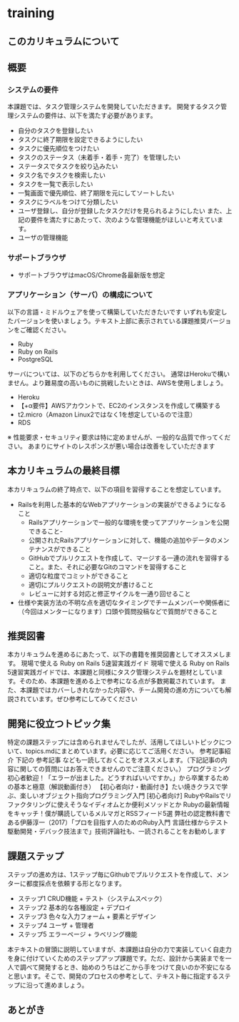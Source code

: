 # training
## このカリキュラムについて
## 概要
### システムの要件
本課題では、タスク管理システムを開発していただきます。
開発するタスク管理システムの要件は、以下を満たす必要があります。

 - 自分のタスクを登録したい
 - タスクに終了期限を設定できるようにしたい
 - タスクに優先順位をつけたい
 - タスクのステータス（未着手・着手・完了）を管理したい
 - ステータスでタスクを絞り込みたい
 - タスク名でタスクを検索したい
 - タスクを一覧で表示したい
 - 一覧画面で優先順位、終了期限を元にしてソートしたい
 - タスクにラベルをつけて分類したい
 - ユーザ登録し、自分が登録したタスクだけを見られるようにしたい
また、上記の要件を満たすにあたって、次のような管理機能がほしいと考えています。
 - ユーザの管理機能

### サポートブラウザ

- サポートブラウザはmacOS/Chrome各最新版を想定

### アプリケーション（サーバ）の構成について
以下の言語・ミドルウェアを使って構築していただきたいです
いずれも安定したバージョンを使いましょう。テキスト上部に表示されている課題推奨バージョンをご確認ください。

- Ruby
- Ruby on Rails
- PostgreSQL

サーバについては、以下のどちらかを利用してください。 通常はHerokuで構いません。より難易度の高いものに挑戦したいときは、AWSを使用しましょう。

- Heroku
 - 【+α要件】AWSアカウントで、EC2のインスタンスを作成して構築する
 - t2.micro（Amazon Linux2ではなく1を想定しているので注意）
 - RDS

※ 性能要求・セキュリティ要求は特に定めませんが、一般的な品質で作ってください。
  あまりにサイトのレスポンスが悪い場合は改善をしていただきます

## 本カリキュラムの最終目標
本カリキュラムの終了時点で、以下の項目を習得することを想定しています。

- Railsを利用した基本的なWebアプリケーションの実装ができるようになること
  - Railsアプリケーションで一般的な環境を使ってアプリケーションを公開できること-
  - 公開されたRailsアプリケーションに対して、機能の追加やデータのメンテナンスができること
  - GitHubでプルリクエストを作成して、マージする一連の流れを習得すること。また、それに必要なGitのコマンドを習得すること
  - 適切な粒度でコミットができること
  - 適切にプルリクエストの説明文が書けること
  - レビューに対する対応と修正サイクルを一通り回せること
- 仕様や実装方法の不明な点を適切なタイミングでチームメンバーや関係者に
（今回はメンターになります）口頭や質問投稿などで質問ができること

## 推奨図書
本カリキュラムを進めるにあたって、以下の書籍を推奨図書としてオススメします。
現場で使える Ruby on Rails 5速習実践ガイド
現場で使える Ruby on Rails 5速習実践ガイドでは、本課題と同様にタスク管理システムを題材としています。そのため、本課題を進める上で参考になる点が多数掲載されています。
また、本課題ではカバーしきれなかった内容や、チーム開発の進め方についても解説されています。ぜひ参考にしてみてください

## 開発に役立つトピック集
特定の課題ステップには含められませんでしたが、活用してほしいトピックについて、topics.mdにまとめています。必要に応じてご活用ください。
参考記事紹介
下記の 参考記事 なども一読しておくことをオススメします。（下記記事の内容に関しての質問にはお答えできませんのでご注意ください。）
プログラミング初心者歓迎！「エラーが出ました。どうすればいいですか。」から卒業するための基本と極意（解説動画付き）
【初心者向け・動画付き】たい焼きクラスで学ぶ、楽しいオブジェクト指向プログラミング入門
[初心者向け] RubyやRailsでリファクタリングに使えそうなイディオムとか便利メソッドとか
Rubyの最新情報をキャッチ！僕が購読しているメルマガとRSSフィード5選
弊社の認定教科書である伊藤淳一（2017）「プロを目指す人のためのRuby入門 言語仕様からテスト駆動開発・デバック技法まで」技術評論社も、一読されることをお勧めします

## 課題ステップ
ステップの進め方は、1ステップ毎にGithubでプルリクエストを作成して、メンターに都度採点を依頼する形となります。

  - ステップ1 CRUD機能 + テスト（システムスペック）
  - ステップ2 基本的な各種設定 + デプロイ
  - ステップ3 色々な入力フォーム + 要素とデザイン
  - ステップ4 ユーザ + 管理者
  - ステップ5 エラーページ + ラベリング機能

本テキストの冒頭に説明していますが、本課題は自分の力で実装していく自走力を身に付けていくためのステップアップ課題です。ただ、設計から実装までを一人で調べて開発するとき、始めのうちはどこから手をつけて良いのか不安になると思います。そこで、開発のプロセスの参考として、テキスト毎に指定するステップに沿って進めましょう。

## あとがき

